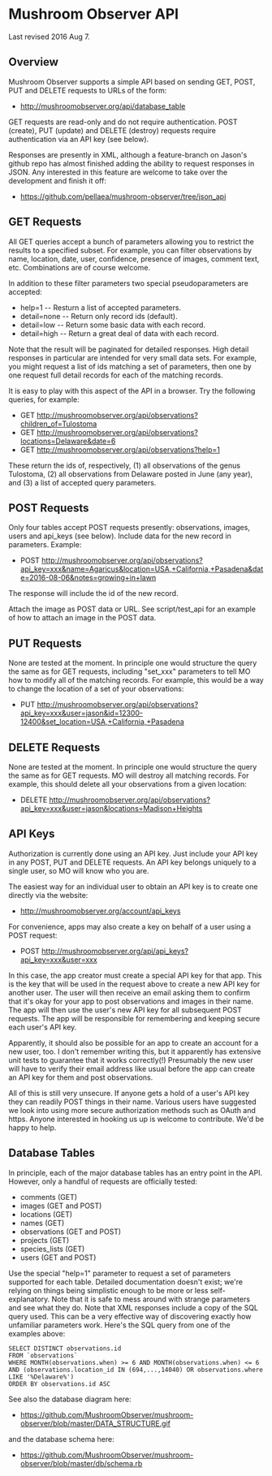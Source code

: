 Mushroom Observer API
=====================

Last revised 2016 Aug 7.

Overview
--------

Mushroom Observer supports a simple API based on sending GET, POST, PUT and
DELETE requests to URLs of the form:

* <http://mushroomobserver.org/api/database_table>

GET requests are read-only and do not require authentication.  POST (create),
PUT (update) and DELETE (destroy) requests require authentication via an API
key (see below).

Responses are presently in XML, although a feature-branch on Jason's github
repo has almost finished adding the ability to request responses in JSON.  Any
interested in this feature are welcome to take over the development and finish
it off:

* <https://github.com/pellaea/mushroom-observer/tree/json_api>

GET Requests
------------

All GET queries accept a bunch of parameters allowing you to restrict the
results to a specified subset.  For example, you can filter observations by
name, location, date, user, confidence, presence of images, comment text, etc.
Combinations are of course welcome.

In addition to these filter parameters two special pseudoparameters are
accepted:

* help=1 -- Resturn a list of accepted parameters.
* detail=none -- Return only record ids (default).
* detail=low -- Return some basic data with each record.
* detail=high -- Return a great deal of data with each record.

Note that the result will be paginated for detailed responses.  High detail
responses in particular are intended for very small data sets.  For example,
you might request a list of ids matching a set of parameters, then one by one
request full detail records for each of the matching records.

It is easy to play with this aspect of the API in a browser.  Try the following
queries, for example:

* GET <http://mushroomobserver.org/api/observations?children_of=Tulostoma>
* GET <http://mushroomobserver.org/api/observations?locations=Delaware&date=6>
* GET <http://mushroomobserver.org/api/observations?help=1>

These return the ids of, respectively, (1) all observations of the genus
Tulostoma, (2) all observations from Delaware posted in June (any year), and
(3) a list of accepted query parameters.

POST Requests
-------------

Only four tables accept POST requests presently: observations, images, users
and api_keys (see below).  Include data for the new record in parameters.
Example:

* POST <http://mushroomobserver.org/api/observations?api_key=xxx&name=Agaricus&location=USA,+California,+Pasadena&date=2016-08-06&notes=growing+in+lawn>

The response will include the id of the new record.

Attach the image as POST data or URL.  See script/test_api for an example of how
to attach an image in the POST data.

PUT Requests
------------

None are tested at the moment.  In principle one would structure the query the
same as for GET requests, including "set_xxx" parameters to tell MO how to
modify all of the matching records.  For example, this would be a way to change
the location of a set of your observations:

* PUT <http://mushroomobserver.org/api/observations?api_key=xxx&user=jason&id=12300-12400&set_location=USA,+California,+Pasadena>

DELETE Requests
---------------

None are tested at the moment.  In principle one would structure the query the
same as for GET requests.  MO will destroy all matching records.  For example,
this should delete all your observations from a given location:

* DELETE <http://mushroomobserver.org/api/observations?api_key=xxx&user=jason&locations=Madison+Heights>

API Keys
-------------

Authorization is currently done using an API key.  Just include your API key in
any POST, PUT and DELETE requests.  An API key belongs uniquely to a single
user, so MO will know who you are.

The easiest way for an individual user to obtain an API key is to create one
directly via the website:

* <http://mushroomobserver.org/account/api_keys>

For convenience, apps may also create a key on behalf of a user using a POST
request:

* POST <http://mushroomobserver.org/api/api_keys?api_key=xxx&user=xxx>

In this case, the app creator must create a special API key for that app.  This
is the key that will be used in the request above to create a new API key for
another user.  The user will then receive an email asking them to confirm that
it's okay for your app to post observations and images in their name.  The app
will then use the user's new API key for all subsequent POST requests.  The app
will be responsible for remembering and keeping secure each user's API key.

Apparently, it should also be possible for an app to create an account for a
new user, too.  I don't remember writing this, but it apparently has extensive
unit tests to guarantee that it works correctly(!)  Presumably the new user
will have to verify their email address like usual before the app can create an
API key for them and post observations.

All of this is still very unsecure.  If anyone gets a hold of a user's API key
they can readily POST things in their name.  Various users have suggested we
look into using more secure authorization methods such as OAuth and https.
Anyone interested in hooking us up is welcome to contribute.  We'd be happy to
help.

Database Tables
---------------

In principle, each of the major database tables has an entry point in the API.
However, only a handful of requests are officially tested:

* comments (GET)
* images (GET and POST)
* locations (GET)
* names (GET)
* observations (GET and POST)
* projects (GET)
* species_lists (GET)
* users (GET and POST)

Use the special "help=1" parameter to request a set of parameters supported for
each table.  Detailed documentation doesn't exist; we're relying on things
being simplistic enough to be more or less self-explanatory.  Note that it is
safe to mess around with strange parameters and see what they do.  Note that
XML responses include a copy of the SQL query used.  This can be a very
effective way of discovering exactly how unfamiliar parameters work.  Here's
the SQL query from one of the examples above:

    SELECT DISTINCT observations.id
    FROM `observations`
    WHERE MONTH(observations.when) >= 6 AND MONTH(observations.when) <= 6
    AND (observations.location_id IN (694,...,14040) OR observations.where LIKE '%Delaware%')
    ORDER BY observations.id ASC

See also the database diagram here:

* <https://github.com/MushroomObserver/mushroom-observer/blob/master/DATA_STRUCTURE.gif>

and the database schema here:

* <https://github.com/MushroomObserver/mushroom-observer/blob/master/db/schema.rb>

